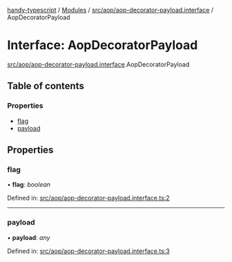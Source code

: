 [handy-typescript](../README.md) / [Modules](../modules.md) / [src/aop/aop-decorator-payload.interface](../modules/src_aop_aop_decorator_payload_interface.md) / AopDecoratorPayload

# Interface: AopDecoratorPayload

[src/aop/aop-decorator-payload.interface](../modules/src_aop_aop_decorator_payload_interface.md).AopDecoratorPayload

## Table of contents

### Properties

- [flag](src_aop_aop_decorator_payload_interface.aopdecoratorpayload.md#flag)
- [payload](src_aop_aop_decorator_payload_interface.aopdecoratorpayload.md#payload)

## Properties

### flag

• **flag**: *boolean*

Defined in: [src/aop/aop-decorator-payload.interface.ts:2](https://github.com/robbiemu/handy-typescript/blob/8d0f93c/src/aop/aop-decorator-payload.interface.ts#L2)

___

### payload

• **payload**: *any*

Defined in: [src/aop/aop-decorator-payload.interface.ts:3](https://github.com/robbiemu/handy-typescript/blob/8d0f93c/src/aop/aop-decorator-payload.interface.ts#L3)

